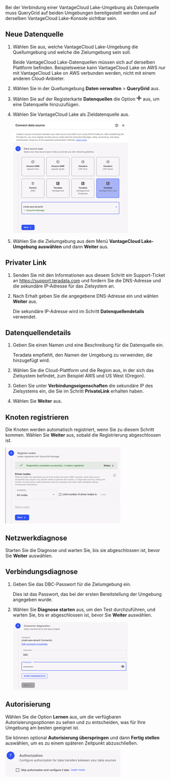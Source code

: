 Bei der Verbindung einer VantageCloud Lake-Umgebung als Datenquelle muss QueryGrid auf beiden Umgebungen bereitgestellt werden und auf derselben VantageCloud Lake-Konsole sichtbar sein.

Neue Datenquelle
----------------

1.  Wählen Sie aus, welche VantageCloud Lake-Umgebung die Quellumgebung und welche die Zielumgebung sein soll.

    Beide VantageCloud Lake-Datenquellen müssen sich auf derselben Plattform befinden. Beispielsweise kann VantageCloud Lake on AWS nur mit VantageCloud Lake on AWS verbunden werden, nicht mit einem anderen Cloud-Anbieter.

2.  Wählen Sie in der Quellumgebung **Daten verwalten** \> **QueryGrid** aus.

3.  Wählen Sie auf der Registerkarte **Datenquellen** die Option ![Plus sign to add](Images/gdy1625181386091.png) aus, um eine Datenquelle hinzuzufügen.

4.  Wählen Sie VantageCloud Lake als Zieldatenquelle aus.

    ![QueryGrid-Datenquelle](Images/euj1724287834509.png)

5.  Wählen Sie die Zielumgebung aus dem Menü **VantageCloud Lake-Umgebung auswählen** und dann **Weiter** aus.

Privater Link
-------------

1.  Senden Sie mit den Informationen aus diesem Schritt ein Support-Ticket an <https://support.teradata.com> und fordern Sie die DNS-Adresse und die sekundäre IP-Adresse für das Zielsystem an.

2.  Nach Erhalt geben Sie die angegebene DNS-Adresse ein und wählen **Weiter** aus.

    Die sekundäre IP-Adresse wird im Schritt **Datenquellendetails** verwendet.

Datenquellendetails
-------------------

1.  Geben Sie einen Namen und eine Beschreibung für die Datenquelle ein.

    Teradata empfiehlt, den Namen der Umgebung zu verwenden, die hinzugefügt wird.

2.  Wählen Sie die Cloud-Plattform und die Region aus, in der sich das Zielsystem befindet, zum Beispiel AWS und US West (Oregon).

3.  Geben Sie unter **Verbindungseigenschaften** die sekundäre IP des Zielsystems ein, die Sie im Schritt **PrivateLink** erhalten haben.

4.  Wählen Sie **Weiter** aus.

Knoten registrieren
-------------------

Die Knoten werden automatisch registriert, wenn Sie zu diesem Schritt kommen. Wählen Sie **Weiter** aus, sobald die Registrierung abgeschlossen ist.

![QueryGrid-Knotenregistrierung](Images/rlr1724288508418.png)

Netzwerkdiagnose
----------------

Starten Sie die Diagnose und warten Sie, bis sie abgeschlossen ist, bevor Sie **Weiter** auswählen.

Verbindungsdiagnose
-------------------

1.  Geben Sie das DBC-Passwort für die Zielumgebung ein.

    Dies ist das Passwort, das bei der ersten Bereitstellung der Umgebung angegeben wurde.

2.  Wählen Sie **Diagnose starten** aus, um den Test durchzuführen, und warten Sie, bis er abgeschlossen ist, bevor Sie **Weiter** auswählen.

    ![QueryGrid-Verbindungsdiagnose](Images/rlm1724288803062.png)

Autorisierung
-------------

Wählen Sie die Option **Lernen** aus, um die verfügbaren Autorisierungsoptionen zu sehen und zu entscheiden, was für Ihre Umgebung am besten geeignet ist.

Sie können optional **Autorisierung überspringen** und dann **Fertig stellen** auswählen, um es zu einem späteren Zeitpunkt abzuschließen.

![QueryGrid-Verbindungsautorisierung](Images/imr1724288993792.png)
